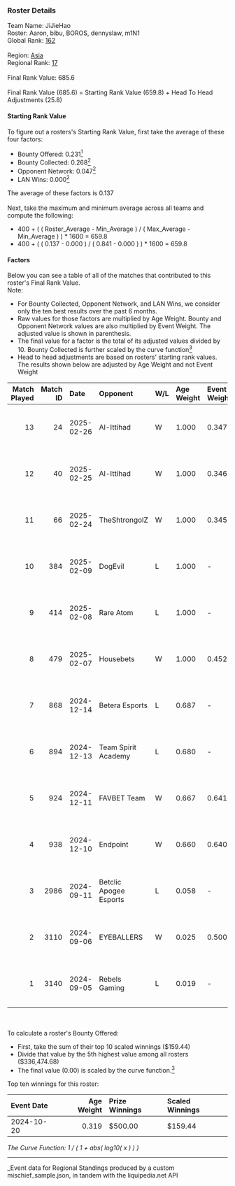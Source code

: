 ### Roster Details<br />
Team Name: JiJieHao<br />
Roster: Aaron, bibu, BOROS, dennyslaw, m1N1<br />
Global Rank: [162](../../standings_global_2025_03_01.md)<br />
<br />
Region: [Asia]( ../../standings_asia_2025_03_01.md)<br />
Regional Rank: [17]( ../../standings_asia_2025_03_01.md)<br />
<br />
Final Rank Value:  685.6<br />
<br />
Final Rank Value (685.6) = Starting Rank Value (659.8) + Head To Head Adjustments (25.8)<br />

#### Starting Rank Value<br />
To figure out a rosters's Starting Rank Value, first take the average of these four factors:<br />
- Bounty Offered: 0.231[<sup>1</sup>](#table2)
- Bounty Collected: 0.268[<sup>2</sup>](#table1)
- Opponent Network: 0.047[<sup>2</sup>](#table1)
- LAN Wins: 0.000[<sup>2</sup>](#table1)

The average of these factors is 0.137<br />
<br />
Next, take the maximum and minimum average across all teams and compute the following:<br />
- 400 + ( ( Roster_Average - Min_Average ) / ( Max_Average - Min_Average ) ) * 1600 = 659.8
- 400 + ( ( 0.137 - 0.000 ) / ( 0.841 - 0.000 ) ) * 1600 = 659.8


#### Factors<br />
Below you can see a table of all of the matches that contributed to this roster's Final Rank Value.<br />
Note:<br />

- For Bounty Collected, Opponent Network, and LAN Wins, we consider only the ten best results over the past 6 months.
- Raw values for those factors are multiplied by Age Weight. Bounty and Opponent Network values are also multiplied by Event Weight. The adjusted value is shown in parenthesis.
- The final value for a factor is the total of its adjusted values divided by 10. Bounty Collected is further scaled by the curve function[<sup>3</sup>](#curveFunction)
- Head to head adjustments are based on rosters' starting rank values. The results shown below are adjusted by Age Weight and not Event Weight
<span id="table1"></span><br />


| Match Played | Match ID | Date       | Opponent               | W/L | Age Weight | Event Weight | Bounty Collected | Opponent Network | LAN Wins  | H2H Adj. | Roster                               |
| -: | -: | :- | :- | :- | :- | :- | :- | :- | :- | -: | :- |
|           13 |       24 | 2025-02-26 | Al-Ittihad             | W   | 1.000      | 0.347        | 0.002 (0.001)    | 0.060 (0.021)    | 0 (0.000) |     9.64 | Aaron, bibu, BOROS, dennyslaw, m1N1  |
|           12 |       40 | 2025-02-25 | Al-Ittihad             | W   | 1.000      | 0.346        | 0.002 (0.001)    | 0.060 (0.021)    | 0 (0.000) |    10.00 | Aaron, bibu, BOROS, dennyslaw, m1N1  |
|           11 |       66 | 2025-02-24 | TheShtrongolZ          | W   | 1.000      | 0.345        | 0.000 (0.000)    | 0.000 (0.000)    | 0 (0.000) |     5.79 | Aaron, bibu, BOROS, dennyslaw, m1N1  |
|           10 |      384 | 2025-02-09 | DogEvil                | L   | 1.000      | -            | -                | -                | -         |   -18.93 | Aaron, bibu, dennyslaw, ISSAA, m1N1  |
|            9 |      414 | 2025-02-08 | Rare Atom              | L   | 1.000      | -            | -                | -                | -         |    -7.48 | Aaron, bibu, dennyslaw, ISSAA, m1N1  |
|            8 |      479 | 2025-02-07 | Housebets              | W   | 1.000      | 0.452        | 0.001 (0.001)    | 0.144 (0.065)    | 0 (0.000) |    12.96 | Aaron, bibu, dennyslaw, ISSAA, m1N1  |
|            7 |      868 | 2024-12-14 | Betera Esports         | L   | 0.687      | -            | -                | -                | -         |   -12.97 | Aaron, bibu, dennyslaw, ISSAA, m1N1  |
|            6 |      894 | 2024-12-13 | Team Spirit Academy    | L   | 0.680      | -            | -                | -                | -         |    -3.04 | Aaron, bibu, dennyslaw, ISSAA, m1N1  |
|            5 |      924 | 2024-12-11 | FAVBET Team            | W   | 0.667      | 0.641        | 0.029 (0.013)    | 0.608 (0.260)    | 0 (0.000) |    16.83 | Aaron, bibu, dennyslaw, ISSAA, m1N1  |
|            4 |      938 | 2024-12-10 | Endpoint               | W   | 0.660      | 0.640        | 0.009 (0.004)    | 0.233 (0.098)    | 0 (0.000) |    13.55 | Aaron, bibu, dennyslaw, ISSAA, m1N1  |
|            3 |     2986 | 2024-09-11 | Betclic Apogee Esports | L   | 0.058      | -            | -                | -                | -         |    -0.87 | 0SAMAS, Aaron, bibu, dennyslaw, m1N1 |
|            2 |     3110 | 2024-09-06 | EYEBALLERS             | W   | 0.025      | 0.500        | 0.019 (0.000)    | 0.360 (0.004)    | 0 (0.000) |     0.58 | 0SAMAS, Aaron, bibu, dennyslaw, m1N1 |
|            1 |     3140 | 2024-09-05 | Rebels Gaming          | L   | 0.019      | -            | -                | -                | -         |    -0.21 | 0SAMAS, Aaron, bibu, dennyslaw, m1N1 |

<br />
<span id="table2"></span><br />
To calculate a roster's Bounty Offered:<br />

- First, take the sum of their top 10 scaled winnings ($159.44)
- Divide that value by the 5th highest value among all rosters ($336,474.68)
- The final value (0.00) is scaled by the curve function.[<sup>3</sup>](#curveFunction)

Top ten winnings for this roster:<br />

| Event Date | Age Weight | Prize Winnings | Scaled Winnings |
| :- | -: | :- | :- |
| 2024-10-20 |      0.319 | $500.00        | $159.44         |


<span id="curveFunction"></span>_The Curve Function: 1 / ( 1 + abs( log10( x ) ) )_<br />

---
_Event data for Regional Standings produced by a custom mischief_sample.json, in tandem with the liquipedia.net API<br />
